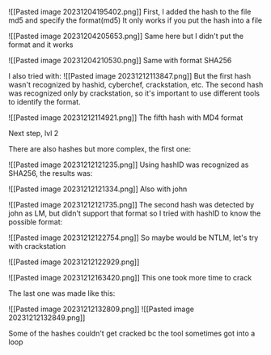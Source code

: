 ![[Pasted image 20231204195402.png]]
First, I added the hash to the file md5 and specify the format(md5)
It only works if you put the hash into a file

![[Pasted image 20231204205653.png]]
Same here but I didn't put the format and it works

![[Pasted image 20231204210530.png]]
Same with format SHA256

I also tried with:
![[Pasted image 20231212113847.png]]
But the first hash wasn't recognized by hashid, cyberchef, crackstation, etc. The second hash was recognized only by crackstation, so it's important to use different tools to identify the format.

![[Pasted image 20231212114921.png]]
The fifth hash with MD4 format

Next step, lvl 2

There are also hashes but more complex, the first one:

![[Pasted image 20231212121235.png]]
Using hashID was recognized as SHA256, the results was:

![[Pasted image 20231212121334.png]]
Also with john

![[Pasted image 20231212121735.png]]
The second hash was detected by john as LM, but didn't support that format so I tried with hashID to know the possible format:

![[Pasted image 20231212122754.png]]
So maybe would be NTLM, let's try with crackstation

![[Pasted image 20231212122929.png]]

![[Pasted image 20231212163420.png]]
This one took more time to crack 

The last one was made like this:

![[Pasted image 20231212132809.png]]
![[Pasted image 20231212132849.png]]

Some of the hashes couldn't get cracked bc the tool sometimes got into a loop 
